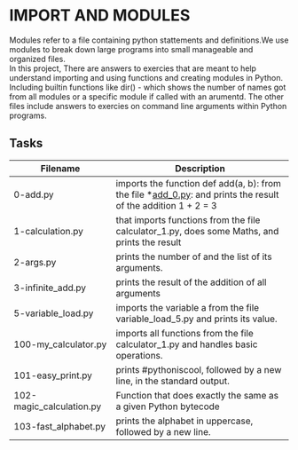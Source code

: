 # IMPORT AND MODULES
Modules refer to a file containing python stattements and definitions.We use modules to break down large programs into small manageable and organized files.    
In this project, There are answers to exercies that are meant to help understand importing and using functions and creating modules in Python.    
Including builtin functions like dir() - which shows the number of names got from all modules or a specific module if called with an arumentd. The other files include answers to exercies on command line arguments within Python programs.    

## Tasks  
| Filename | Description |  
| -------- | ----------- |  
| 0-add.py |  imports the function def add(a, b): from the file *[add_0.py](./0-add.py): and prints the result of the addition 1 + 2 = 3 |
| 1-calculation.py | that imports functions from the file calculator_1.py, does some Maths, and prints the result |  
| 2-args.py | prints the number of and the list of its arguments.|
| 3-infinite_add.py | prints the result of the addition of all arguments |
| 5-variable_load.py |  imports the variable a from the file variable_load_5.py and prints its value. |  
| 100-my_calculator.py |  imports all functions from the file calculator_1.py and handles basic operations. |
| 101-easy_print.py | prints #pythoniscool, followed by a new line, in the standard output. |
| 102-magic_calculation.py | Function that does exactly the same as a given Python bytecode  |
| 103-fast_alphabet.py | prints the alphabet in uppercase, followed by a new line. |

